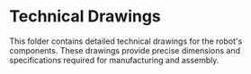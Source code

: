 # Technical Drawings

This folder contains detailed technical drawings for the robot's components. These drawings provide precise dimensions and specifications required for manufacturing and assembly.
